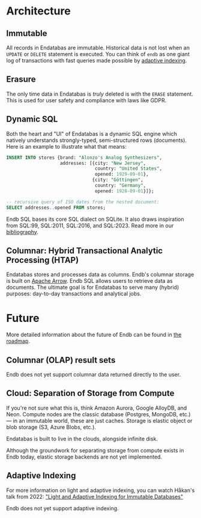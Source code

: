 # Architecture

## Immutable

All records in Endatabas are immutable.
Historical data is not lost when an `UPDATE` or `DELETE` statement is executed.
You can think of `endb` as one giant log of transactions
with fast queries made possible by [adaptive indexing](#adaptive-indexing).

## Erasure

The only time data in Endatabas is _truly_ deleted is with the `ERASE` statement.
This is used for user safety and compliance with laws like GDPR.

## Dynamic SQL

Both the heart and "UI" of Endatabas is a dynamic SQL engine which natively understands strongly-typed,
semi-structured rows (documents).
Here is an example to illustrate what that means:

```sql
INSERT INTO stores {brand: "Alonzo's Analog Synthesizers",
                    addresses: [{city: "New Jersey",
                                 country: "United States",
                                 opened: 1929-09-01},
                                {city: "Göttingen",
                                 country: "Germany",
                                 opened: 1928-09-01}]};

-- recursive query of ISO dates from the nested document:
SELECT addresses..opened FROM stores;
```

Endb SQL bases its core SQL dialect on SQLite.
It also draws inspiration from SQL:99, SQL:2011, SQL:2016, and SQL:2023.
Read more in our [bibliography](https://www.endatabas.com/bibliography.html).

## Columnar: Hybrid Transactional Analytic Processing (HTAP)

Endatabas stores and processes data as columns.
Endb's columnar storage is built on [Apache Arrow](https://arrow.apache.org/docs/format/Columnar.html).
Endb SQL allows users to retrieve data as documents.
The ultimate goal is for Endatabas to serve many (hybrid) purposes: day-to-day transactions and analytical jobs.

# Future

More detailed information about the future of Endb can be found in [the roadmap](roadmap.md).

## Columnar (OLAP) result sets

Endb does not yet support columnar data returned directly to the user.

## Cloud: Separation of Storage from Compute

If you're not sure what this is, think Amazon Aurora, Google AlloyDB, and Neon.
Compute nodes are the classic database (Postgres, MongoDB, etc.) — in an immutable world, these are just caches.
Storage is elastic object or blob storage (S3, Azure Blobs, etc.).

Endatabas is built to live in the clouds, alongside infinite disk.

Although the groundwork for separating storage from compute exists in Endb today,
elastic storage backends are not yet implemented.

## Adaptive Indexing

For more information on light and adaptive indexing, you can watch Håkan's talk from 2022:
["Light and Adaptive Indexing for Immutable Databases"](https://www.youtube.com/watch?v=Px-7TlceM5A)

Endb does not yet support adaptive indexing.
